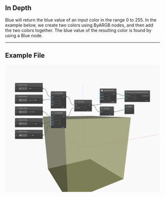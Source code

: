 ## In Depth
Blue will return the blue value of an input color in the range 0 to 255. In the example below, we create two colors using ByARGB nodes, and then add the two colors together. The blue value of the resulting color is found by using a Blue node.
___
## Example File

![Blue](./DSCore.Color.Blue_img.jpg)

